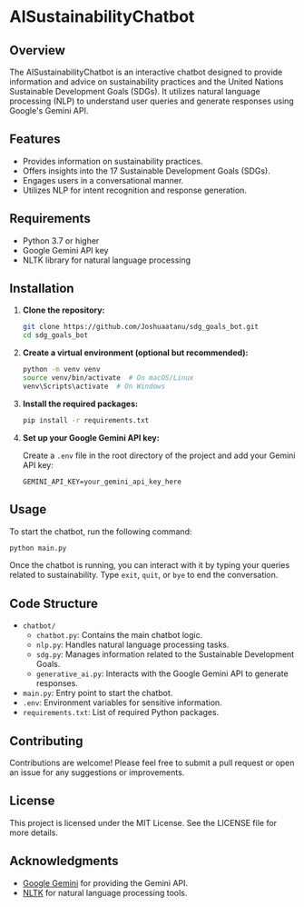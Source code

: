 # AISustainabilityChatbot

## Overview

The AISustainabilityChatbot is an interactive chatbot designed to provide information and advice on sustainability practices and the United Nations Sustainable Development Goals (SDGs). It utilizes natural language processing (NLP) to understand user queries and generate responses using Google's Gemini API.

## Features

- Provides information on sustainability practices.
- Offers insights into the 17 Sustainable Development Goals (SDGs).
- Engages users in a conversational manner.
- Utilizes NLP for intent recognition and response generation.

## Requirements

- Python 3.7 or higher
- Google Gemini API key
- NLTK library for natural language processing

## Installation

1. **Clone the repository:**

   ```bash
   git clone https://github.com/Joshuaatanu/sdg_goals_bot.git
   cd sdg_goals_bot
   ```

2. **Create a virtual environment (optional but recommended):**

   ```bash
   python -m venv venv
   source venv/bin/activate  # On macOS/Linux
   venv\Scripts\activate  # On Windows
   ```

3. **Install the required packages:**

   ```bash
   pip install -r requirements.txt
   ```

4. **Set up your Google Gemini API key:**

   Create a `.env` file in the root directory of the project and add your Gemini API key:

   ```
   GEMINI_API_KEY=your_gemini_api_key_here
   ```

## Usage

To start the chatbot, run the following command:

```bash
python main.py
```

Once the chatbot is running, you can interact with it by typing your queries related to sustainability. Type `exit`, `quit`, or `bye` to end the conversation.

## Code Structure

- `chatbot/`
  - `chatbot.py`: Contains the main chatbot logic.
  - `nlp.py`: Handles natural language processing tasks.
  - `sdg.py`: Manages information related to the Sustainable Development Goals.
  - `generative_ai.py`: Interacts with the Google Gemini API to generate responses.
- `main.py`: Entry point to start the chatbot.
- `.env`: Environment variables for sensitive information.
- `requirements.txt`: List of required Python packages.

## Contributing

Contributions are welcome! Please feel free to submit a pull request or open an issue for any suggestions or improvements.

## License

This project is licensed under the MIT License. See the LICENSE file for more details.

## Acknowledgments

- [Google Gemini](https://cloud.google.com/genai) for providing the Gemini API.
- [NLTK](https://www.nltk.org/) for natural language processing tools.